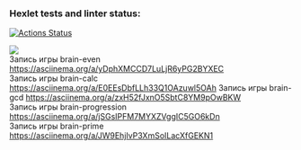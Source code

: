 ### Hexlet tests and linter status:
[![Actions Status](https://github.com/El-wis/frontend-project-lvl1/workflows/hexlet-check/badge.svg)](https://github.com/El-wis/frontend-project-lvl1/actions)

<a href="https://codeclimate.com/github/codeclimate/codeclimate/maintainability"><img src="https://api.codeclimate.com/v1/badges/a99a88d28ad37a79dbf6/maintainability" /></a><br>
Запись игры brain-even https://asciinema.org/a/yDphXMCCD7LuLjR6yPG2BYXEC<br>
Запись игры brain-calc  https://asciinema.org/a/E0EEsDbfLLh33Q1OAzuwl5OAh
Запись игры brain-gcd https://asciinema.org/a/zxH52fJxnO5SbtC8YM9pOwBKW<br>
Запись игры brain-progression  https://asciinema.org/a/jSGsIPFM7MYXZVggIC5GO6kDn<br>
Запись игры brain-prime  https://asciinema.org/a/JW9EhjIvP3XmSoILacXfGEKN1
